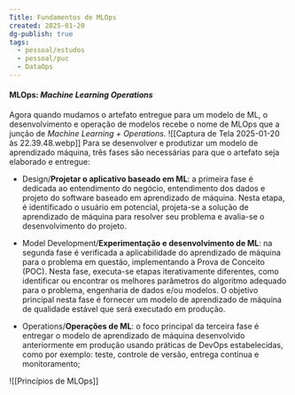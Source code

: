 ```yaml
---
Title: Fundamentos de MLOps
created: 2025-01-20
dg-publish: true
tags:
  - pessoal/estudos
  - pessoal/puc
  - DataOps
---
```

 #### **MLOps: _Machine Learning Operations_**
 Agora quando mudamos o artefato entregue para um modelo de ML, o desenvolvimento e operação de modelos recebe o nome de MLOps que a junção de _Machine Learning + Operations._
 ![[Captura de Tela 2025-01-20 às 22.39.48.webp]]
 Para se desenvolver e produtizar um modelo de aprendizado máquina, três fases são necessárias para que o artefato seja elaborado e entregue:

- Design/**Projetar o aplicativo baseado em ML**: a primeira fase é dedicada ao entendimento do negócio, entendimento dos dados e projeto do software baseado em aprendizado de máquina. Nesta etapa, é identificado o usuário em potencial, projeta-se a solução de aprendizado de máquina para resolver seu problema e avalia-se o desenvolvimento do projeto.

- Model Development/**Experimentação e desenvolvimento de ML**: na segunda fase é verificada a aplicabilidade do aprendizado de máquina para o problema em questão, implementando a Prova de Conceito (POC). Nesta fase, executa-se etapas iterativamente diferentes, como identificar ou encontrar os melhores parâmetros do algoritmo adequado para o problema, engenharia de dados e/ou modelos. O objetivo principal nesta fase é fornecer um modelo de aprendizado de máquina de qualidade estável que será executado em produção.

- Operations/**Operações de ML**: o foco principal da terceira fase é entregar o modelo de aprendizado de máquina desenvolvido anteriormente em produção usando práticas de DevOps estabelecidas, como por exemplo: teste, controle de versão, entrega contínua e monitoramento;

![[Princípios de MLOps]]